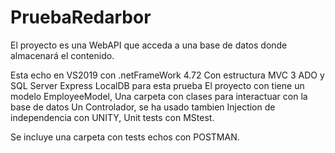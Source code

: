 # PruebaRedarbor
El proyecto es ​una​ ​WebAPI​ ​que​ ​acceda​ ​a​ ​una​ ​base​ ​de​ ​datos​ ​donde​ ​almacenará​ ​el contenido. 

Esta echo en VS2019 con .netFrameWork 4.72
Con ​estructura​ ​MVC 3​ ​ADO y ​SQL​ ​Server​ ​Express LocalDB​ ​para​ ​esta​ ​prueba
El proyecto con tiene un modelo EmployeeModel, Una carpeta con clases para interactuar con la base de datos
Un Controlador, se ha usado tambien Injection de independencia con UNITY, Unit tests con MStest.

Se incluye una carpeta con tests echos con POSTMAN.
